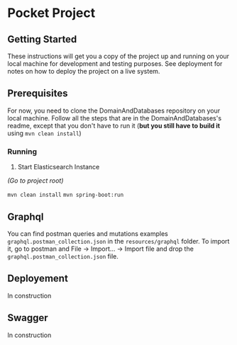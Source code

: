 # Pocket Project

## Getting Started

These instructions will get you a copy of the project up and running on your local machine for development and testing purposes. See deployment for notes on how to deploy the project on a live system.

## Prerequisites

For now, you need to clone the DomainAndDatabases repository on your local machine. 
Follow all the steps that are in the DomainAndDatabases's readme, except that you don't have to run it (**but you still have to build it** using `mvn clean install`)

### Running

1. Start Elasticsearch Instance

*(Go to project root)*

`mvn clean install`
`mvn spring-boot:run`

## Graphql 

You can find postman queries and mutations examples `graphql.postman_collection.json` in the `resources/graphql` folder.
To import it, go to postman and File -> Import... -> Import file and drop the `graphql.postman_collection.json` file.

## Deployement

In construction

## Swagger

In construction